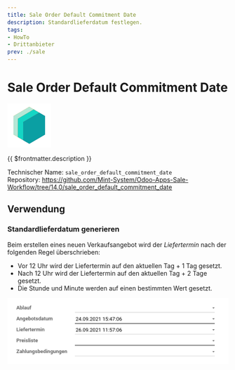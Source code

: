 ```yaml
---
title: Sale Order Default Commitment Date
description: Standardlieferdatum festlegen. 
tags:
- HowTo
- Drittanbieter
prev: ./sale
---
```

# Sale Order Default Commitment Date
![icon_oms_box](attachments/icons_odoo_mint_system.png)

{{ $frontmatter.description }}

Technischer Name: `sale_order_default_commitment_date`\
Repository: <https://github.com/Mint-System/Odoo-Apps-Sale-Workflow/tree/14.0/sale_order_default_commitment_date>

## Verwendung

### Standardlieferdatum generieren

Beim erstellen eines neuen Verkaufsangebot wird der *Liefertermin* nach der folgenden Regel überschrieben:
* Vor 12 Uhr wird der Liefertermin auf den aktuellen Tag + 1 Tag gesetzt.
* Nach 12 Uhr wird der Liefertermin auf den aktuellen Tag + 2 Tage gesetzt.
* Die Stunde und Minute werden auf einen bestimmten Wert gesetzt.

![](attachments/Sale%20Order%20Default%20Commitment%20Date%20Beispiel.png)